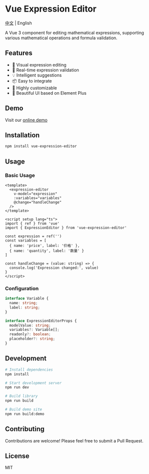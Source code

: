 # Vue Expression Editor

[中文](./README.zh-CN.md) | English

A Vue 3 component for editing mathematical expressions, supporting various mathematical operations and formula validation.

## Features

- 🎯 Visual expression editing
- 🚀 Real-time expression validation
- 💡 Intelligent suggestions
- 📦 Easy to integrate
- 🔧 Highly customizable
- 🎨 Beautiful UI based on Element Plus

## Demo

Visit our [online demo](https://iwangbowen.github.io/vue-expression-editor)

## Installation

```bash
npm install vue-expression-editor
```

## Usage

### Basic Usage

```vue
<template>
  <expression-editor
    v-model="expression"
    :variables="variables"
    @change="handleChange"
  />
</template>

<script setup lang="ts">
import { ref } from 'vue'
import { ExpressionEditor } from 'vue-expression-editor'

const expression = ref('')
const variables = [
  { name: 'price', label: '价格' },
  { name: 'quantity', label: '数量' }
]

const handleChange = (value: string) => {
  console.log('Expression changed:', value)
}
</script>
```

### Configuration

```typescript
interface Variable {
  name: string;
  label: string;
}

interface ExpressionEditorProps {
  modelValue: string;
  variables?: Variable[];
  readonly?: boolean;
  placeholder?: string;
}
```

## Development

```bash
# Install dependencies
npm install

# Start development server
npm run dev

# Build library
npm run build

# Build demo site
npm run build:demo
```

## Contributing

Contributions are welcome! Please feel free to submit a Pull Request.

## License

MIT